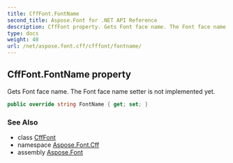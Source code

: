 ```yaml
---
title: CffFont.FontName
second_title: Aspose.Font for .NET API Reference
description: CffFont property. Gets Font face name. The Font face name setter is not implemented yet
type: docs
weight: 40
url: /net/aspose.font.cff/cfffont/fontname/
---
```

## CffFont.FontName property

Gets Font face name. The Font face name setter is not implemented yet.

```csharp
public override string FontName { get; set; }
```

### See Also

* class [CffFont](../)
* namespace [Aspose.Font.Cff](../../cfffont/)
* assembly [Aspose.Font](../../../)


